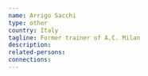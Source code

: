 ```yaml
---
name: Arrigo Sacchi
type: other
country: Italy
tagline: Former trainer of A.C. Milan
description:
related-persons:
connections:
---
```

